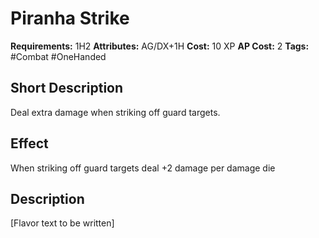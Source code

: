 # Piranha Strike

**Requirements:** 1H2
**Attributes:** AG/DX+1H
**Cost:** 10 XP
**AP Cost:** 2
**Tags:** #Combat #OneHanded

## Short Description
Deal extra damage when striking off guard targets.

## Effect
When striking off guard targets deal +2 damage per damage die

## Description
[Flavor text to be written]